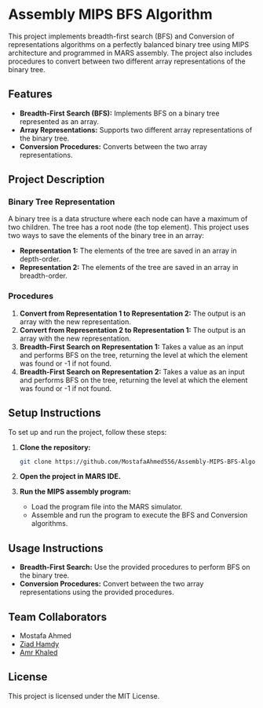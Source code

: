 # Assembly MIPS BFS Algorithm

This project implements breadth-first search (BFS) and Conversion of representations algorithms on a perfectly balanced binary tree using MIPS architecture and programmed in MARS assembly. The project also includes procedures to convert between two different array representations of the binary tree.

## Features

- **Breadth-First Search (BFS):** Implements BFS on a binary tree represented as an array.
- **Array Representations:** Supports two different array representations of the binary tree.
- **Conversion Procedures:** Converts between the two array representations.

## Project Description

### Binary Tree Representation

A binary tree is a data structure where each node can have a maximum of two children. The tree has a root node (the top element). This project uses two ways to save the elements of the binary tree in an array:

- **Representation 1:** The elements of the tree are saved in an array in depth-order.
- **Representation 2:** The elements of the tree are saved in an array in breadth-order.

### Procedures

1. **Convert from Representation 1 to Representation 2:** The output is an array with the new representation.
2. **Convert from Representation 2 to Representation 1:** The output is an array with the new representation.
4. **Breadth-First Search on Representation 1:** Takes a value as an input and performs BFS on the tree, returning the level at which the element was found or -1 if not found.
5. **Breadth-First Search on Representation 2:** Takes a value as an input and performs BFS on the tree, returning the level at which the element was found or -1 if not found.


## Setup Instructions

To set up and run the project, follow these steps:

1. **Clone the repository:**
   ```bash
   git clone https://github.com/MostafaAhmed556/Assembly-MIPS-BFS-Algorithm.git
   ```
2. **Open the project in MARS IDE.**

3. **Run the MIPS assembly program:**
   - Load the program file into the MARS simulator.
   - Assemble and run the program to execute the BFS and Conversion algorithms.

## Usage Instructions

- **Breadth-First Search:** Use the provided procedures to perform BFS on the binary tree.
- **Conversion Procedures:** Convert between the two array representations using the provided procedures.

## Team Collaborators

- Mostafa Ahmed
- [Ziad Hamdy](https://github.com/ZiadHamdyMohamed)
- [Amr Khaled](https://github.com/AmrKhaled05)

## License

This project is licensed under the MIT License.
